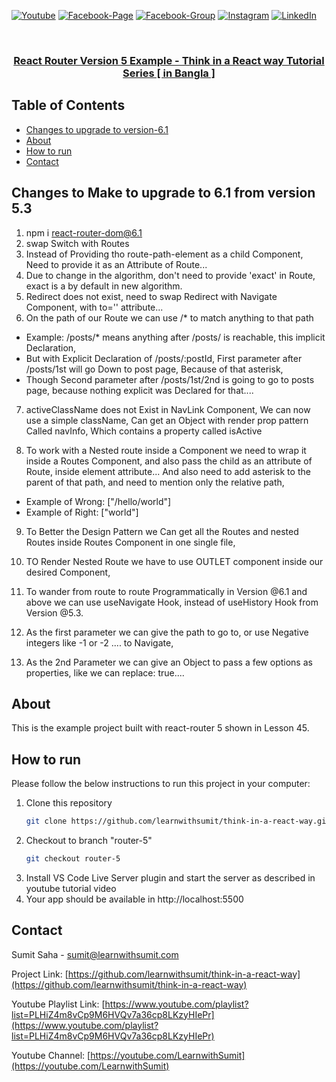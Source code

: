 [![Youtube][youtube-shield]][youtube-url]
[![Facebook-Page][facebook-shield]][facebook-url]
[![Facebook-Group][facebook-shield]][facebook-group-url]
[![Instagram][instagram-shield]][instagram-url]
[![LinkedIn][linkedin-shield]][linkedin-url]

<!-- PROJECT Title -->
<br />
<p align="center">
  <h3 align="center"><a href="https://github.com/learnwithsumit/think-in-a-react-way">React Router Version 5 Example - Think in a React way Tutorial Series [ in Bangla ]</a></h3>

<!-- TABLE OF CONTENTS -->

## Table of Contents

- [Changes to upgrade to version-6.1](#upgrade)
- [About](#about)
- [How to run](#how-to-run)
- [Contact](#contact)

<!-- How to upgrade to 6.1 from version 5.3 -->

## Changes to Make to upgrade to 6.1 from version 5.3

1. npm i react-router-dom@6.1
2. swap Switch with Routes
3. Instead of Providing tho route-path-element as a child Component, Need to provide it as an Attribute of Route...
4. Due to change in the algorithm, don't need to provide 'exact' in Route, exact is a by default in new algorithm.
5. Redirect does not exist, need to swap Redirect with Navigate Component, with to='' attribute...
6. On the path of our Route we can use /\* to match anything to that path

- Example: /posts/\* means anything after /posts/ is reachable, this implicit Declaration,
- But with Explicit Declaration of /posts/:postId, First parameter after /posts/1st will go Down to post page, Because of that asterisk,
- Though Second parameter after /posts/1st/2nd is going to go to posts page, because nothing explicit was Declared for that....

7. activeClassName does not Exist in NavLink Component, We can now use a simple className, Can get an Object with render prop pattern Called navInfo, Which contains a property called isActive

8. To work with a Nested route inside a Component we need to wrap it inside a Routes Component, and also pass the child as an attribute of Route, inside element attribute... And also need to add asterisk to the parent of that path, and need to mention only the relative path,

- Example of Wrong: ["/hello/world"]
- Example of Right: ["world"]

9. To Better the Design Pattern we Can get all the Routes and nested Routes inside Routes Component in one single file,

10. TO Render Nested Route we have to use OUTLET component inside our desired Component,

11. To wander from route to route Programmatically in Version @6.1 and above we can use useNavigate Hook, instead of useHistory Hook from Version @5.3.

12. As the first parameter we can give the path to go to, or use Negative integers like -1 or -2 .... to Navigate,
13. As the 2nd Parameter we can give an Object to pass a few options as properties, like we can replace: true....

<!-- HOW TO RUN -->

## About

This is the example project built with react-router 5 shown in Lesson 45.

<!-- HOW TO RUN -->

## How to run

Please follow the below instructions to run this project in your computer:

1. Clone this repository
   ```sh
   git clone https://github.com/learnwithsumit/think-in-a-react-way.git
   ```
2. Checkout to branch "router-5"
   ```sh
   git checkout router-5
   ```
3. Install VS Code Live Server plugin and start the server as described in youtube tutorial video
4. Your app should be available in http://localhost:5500

<!-- CONTACT -->

## Contact

Sumit Saha - [sumit@learnwithsumit.com](mailto:sumit@learnwithsumit.com)

Project Link: [https://github.com/learnwithsumit/think-in-a-react-way](https://github.com/learnwithsumit/think-in-a-react-way)

Youtube Playlist Link: [https://www.youtube.com/playlist?list=PLHiZ4m8vCp9M6HVQv7a36cp8LKzyHIePr](https://www.youtube.com/playlist?list=PLHiZ4m8vCp9M6HVQv7a36cp8LKzyHIePr)

Youtube Channel: [https://youtube.com/LearnwithSumit](https://youtube.com/LearnwithSumit)

<!-- MARKDOWN LINKS & IMAGES -->

[youtube-shield]: https://img.shields.io/badge/-Youtube-black.svg?style=flat-square&logo=youtube&color=555&logoColor=white
[youtube-url]: https://youtube.com/LearnwithSumit
[facebook-shield]: https://img.shields.io/badge/-Facebook-black.svg?style=flat-square&logo=facebook&color=555&logoColor=white
[facebook-url]: https://facebook.com/letslearnwithsumit
[facebook-group-url]: https://facebook.com/groups/learnwithsumit
[instagram-shield]: https://img.shields.io/badge/-Instagram-black.svg?style=flat-square&logo=instagram&color=555&logoColor=white
[instagram-url]: https://instagram.com/learnwithsumit
[linkedin-shield]: https://img.shields.io/badge/-LinkedIn-black.svg?style=flat-square&logo=linkedin&colorB=555
[linkedin-url]: https://linkedin.com/company/learnwithsumit
